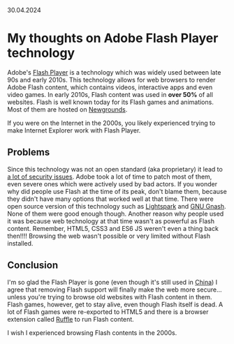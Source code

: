 30.04.2024
# My thoughts on Adobe Flash Player technology
Adobe's [Flash Player](https://en.m.wikipedia.org/wiki/Adobe_Flash_Player) is a technology which was widely used between late 90s and early 2010s.
This technology allows for web browsers to render Adobe Flash content, which contains videos, interactive apps and even video games. In early 2010s, Flash content was used in **over 50%** of all websites.
Flash is well known today for its Flash games and animations. Most of them are hosted on [Newgrounds](https://newgrounds.com).

If you were on the Internet in the 2000s, you likely experienced trying to make Internet Explorer work with Flash Player.
## Problems
Since this technology was not an open standard (aka proprietary) it lead to [a lot of security issues](https://www.cvedetails.com/vulnerability-list/vendor_id-53/product_id-6761/Adobe-Flash-Player.html). Adobe took a lot of time to patch most of them, even severe ones which were actively used by bad actors.
If you wonder why did people use Flash at the time of its peak, don't blame them, because they didn't have many options that worked well at that time. There were open source version of this technology such as [Lightspark](https://lightspark.github.io/) and [GNU Gnash](https://www.gnu.org/software/gnash/). None of them were good enough though.
Another reason why people used it was because web technology at that time wasn't as powerful as Flash content. Remember, HTML5, CSS3 and ES6 JS weren't even a thing back then!!!! Browsing the web wasn't possible or very limited without Flash installed.  

## Conclusion
I'm so glad the Flash Player is gone (even though it's still used in [China](https://en.m.wikipedia.org/wiki/Adobe_Flash_Player#Mainland_China%E2%80%93specific_variant)) I agree that removing Flash support will finally make the web more secure... unless you're trying to browse old websites with Flash content in them.
Flash games, however, get to stay alive, even though Flash itself is dead. A lot of Flash games were re-exported to HTML5 and there is a browser extension called [Ruffle](https://ruffle.rs/) to run Flash content. 

I wish I experienced browsing Flash contents in the 2000s.
